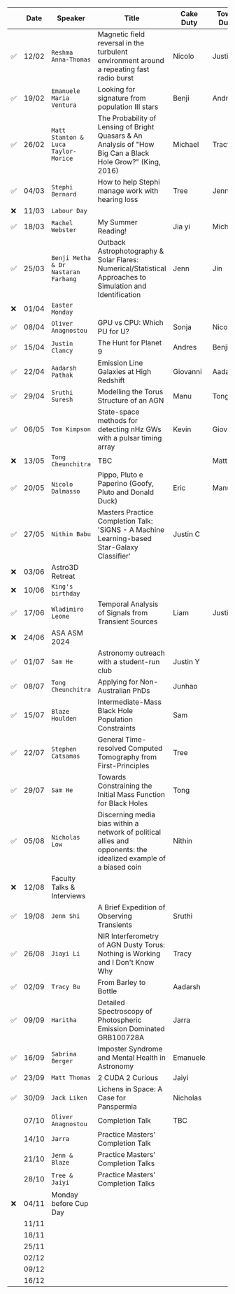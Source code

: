 |  | Date | Speaker | Title | Cake Duty | Towel Duty | 
| --- | --- | --- | --- | --- | --- |
| ✅ | 12/02 | `Reshma Anna-Thomas` | Magnetic field reversal in the turbulent environment around a repeating fast radio burst | Nicolo | Justin |
| ✅ | 19/02 | `Emanuele Maria Ventura` | Looking for signature from population III stars | Benji | Andres |
| ✅ | 26/02 | `Matt Stanton & Luca Taylor-Morice` | The Probability of Lensing of Bright Quasars & An Analysis of "How Big Can a Black Hole Grow?" (King, 2016) | Michael | Tracy |
| ✅ | 04/03 | `Stephi Bernard`| How to help Stephi manage work with hearing loss | Tree | Jenn |
| ❌ | 11/03 | `Labour Day` | | | |
| ✅ | 18/03 | `Rachel Webster` | My Summer Reading! | Jia yi | Michael |
| ✅ | 25/03 | `Benji Metha & Dr Nastaran Farhang` | Outback Astrophotography & Solar Flares: Numerical/Statistical Approaches to Simulation and Identification | Jenn | Jin |
| ❌ | 01/04 | `Easter Monday` | | |  |
| ✅ | 08/04 | `Oliver Anagnostou` | GPU vs CPU: Which PU for U? | Sonja | Nicolo |
| ✅ | 15/04 | `Justin Clancy` | The Hunt for Planet 9 | Andres | Benji |
| ✅ | 22/04 | `Aadarsh Pathak` | Emission Line Galaxies at High Redshift | Giovanni | Aadarsh |
| ✅ | 29/04 | `Sruthi Suresh` | Modelling the Torus Structure of an AGN | Manu | Tong |
| ✅ | 06/05 | `Tom Kimpson` | State-space methods for detecting nHz GWs with a pulsar timing array | Kevin | Giovanni |
| ❌ | 13/05 | `Tong Cheunchitra` | TBC | | Matt |
| ✅ | 20/05 | `Nicolo Dalmasso` | Pippo, Pluto e Paperino (Goofy, Pluto and Donald Duck) | Eric | Manu |
| ✅ | 27/05 | `Nithin Babu` | Masters Practice Completion Talk: 'SiGNS - A Machine Learning-based Star-Galaxy Classifier' | Justin C | |
| ❌ | 03/06 | Astro3D Retreat | | | |
| ❌ | 10/06 | `King's birthday` | | | |
| ✅ | 17/06 | `Wladimiro Leone` | Temporal Analysis of Signals from Transient Sources | Liam | Justin |
| ❌ | 24/06 | ASA ASM 2024| | | |
| ✅ | 01/07 | `Sam He` | Astronomy outreach with a student-run club | Justin Y | |
| ✅ | 08/07 | `Tong Cheunchitra` | Applying for Non-Australian PhDs | Junhao | |
| ✅ | 15/07 | `Blaze Houlden` | Intermediate-Mass Black Hole Population Constraints | Sam | |
| ✅ | 22/07 | `Stephen Catsamas` | General Time-resolved Computed Tomography from First-Principles | Tree | |
| ✅ | 29/07 | `Sam He` | Towards Constraining the Initial Mass Function for Black Holes | Tong | |
| ✅ | 05/08 | `Nicholas Low` | Discerning media bias within a network of political allies and opponents: the idealized example of a biased coin | Nithin | |
| ❌ | 12/08 | Faculty Talks & Interviews | | | |
| ✅ | 19/08 | `Jenn Shi` | A Brief Expedition of Observing Transients | Sruthi | |
| ✅ | 26/08 | `Jiayi Li` | NIR Interferometry of AGN Dusty Torus: Nothing is Working and I Don't Know Why | Tracy | |
| ✅ | 02/09 | `Tracy Bu` | From Barley to Bottle | Aadarsh | |
| ✅ | 09/09 | `Haritha` | Detailed Spectroscopy of Photospheric Emission Dominated GRB100728A | Jarra | |
| ✅ | 16/09 | `Sabrina Berger` | Imposter Syndrome and Mental Health in Astronomy | Emanuele | |
| ✅ | 23/09 | `Matt Thomas` | 2 CUDA 2 Curious | Jaiyi | |
| ✅ | 30/09 | `Jack Liken` | Lichens in Space: A Case for Panspermia | Nicholas | |
| | 07/10 | `Oliver Anagnostou` | Completion Talk | TBC | |
| | 14/10 | `Jarra` | Practice Masters' Completion Talk | | |
| | 21/10 | `Jenn & Blaze` | Practice Masters' Completion Talks | | |
| | 28/10 | `Tree & Jaiyi` | Practice Masters' Completion Talks | | |
| ❌ | 04/11 | Monday before Cup Day | | | |
| | 11/11 | | | | |
| | 18/11 | | | | |
| | 25/11 | | | | |
| | 02/12 | | | | |
| | 09/12 | | | | |
| | 16/12 | | | | |
